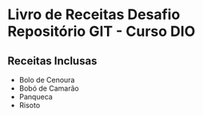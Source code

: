 # Livro de Receitas Desafio Repositório GIT - Curso DIO

## Receitas Inclusas
 - Bolo de Cenoura
 - Bobó de Camarão
 - Panqueca
 - Risoto